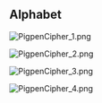 




## Alphabet

![PigpenCipher_1.png](https://i.loli.net/2020/09/24/9kezJhn31bRgFoO.png)

![PigpenCipher_2.png](https://i.loli.net/2020/09/24/vBQ3goUmIRW5eiy.png)

![PigpenCipher_3.png](https://i.loli.net/2020/09/24/7BAJDatdLfVlRgn.png)

![PigpenCipher_4.png](https://i.loli.net/2020/09/24/3HeSZBEs2mWzNLV.png)
